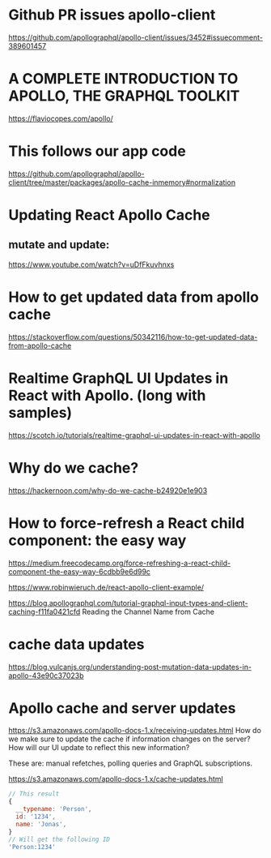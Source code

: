 # Github PR issues apollo-client
https://github.com/apollographql/apollo-client/issues/3452#issuecomment-389601457

# A COMPLETE INTRODUCTION TO APOLLO, THE GRAPHQL TOOLKIT
https://flaviocopes.com/apollo/

# This follows our app code
https://github.com/apollographql/apollo-client/tree/master/packages/apollo-cache-inmemory#normalization

# Updating React Apollo Cache
## mutate and update:
https://www.youtube.com/watch?v=uDfFkuvhnxs

# How to get updated data from apollo cache
https://stackoverflow.com/questions/50342116/how-to-get-updated-data-from-apollo-cache

# Realtime GraphQL UI Updates in React with Apollo. (long with samples)
https://scotch.io/tutorials/realtime-graphql-ui-updates-in-react-with-apollo

# Why do we cache?
https://hackernoon.com/why-do-we-cache-b24920e1e903

# How to force-refresh a React child component: the easy way
https://medium.freecodecamp.org/force-refreshing-a-react-child-component-the-easy-way-6cdbb9e6d99c

https://www.robinwieruch.de/react-apollo-client-example/

https://blog.apollographql.com/tutorial-graphql-input-types-and-client-caching-f11fa0421cfd
Reading the Channel Name from Cache

# cache data updates
https://blog.vulcanjs.org/understanding-post-mutation-data-updates-in-apollo-43e90c37023b

# Apollo cache and server updates
https://s3.amazonaws.com/apollo-docs-1.x/receiving-updates.html
How do we make sure to update the cache if information changes on the server? How will our UI update to reflect this new information?

These are: manual refetches, polling queries and GraphQL subscriptions.


https://s3.amazonaws.com/apollo-docs-1.x/cache-updates.html

```js
// This result
{
  __typename: 'Person',
  id: '1234',
  name: 'Jonas',
}
// Will get the following ID
'Person:1234'
```

